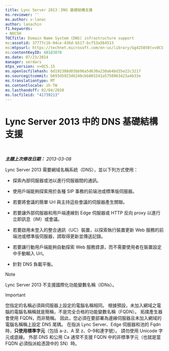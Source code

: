 ```yaml
---
title: Lync Server 2013：DNS 基礎結構支援
ms.reviewer: ''
ms.author: v-lanac
author: lanachin
f1.keywords:
- NOCSH
TOCTitle: Domain Name System (DNS) infrastructure support
ms:assetid: 37777c16-94ce-436d-b517-bcf53a564513
ms:mtpsurl: https://technet.microsoft.com/en-us/library/Gg425850(v=OCS.15)
ms:contentKeyID: 48183878
ms.date: 07/23/2014
manager: serdars
mtps_version: v=OCS.15
ms.openlocfilehash: 6d192388d03bb96a5d630a230ab4bd35e22c3217
ms.sourcegitcommit: b693d5923d6240cbb865241a5750963423a4b33e
ms.translationtype: MT
ms.contentlocale: zh-TW
ms.lasthandoff: 02/04/2020
ms.locfileid: "41739213"
---
```

<div data-xmlns="http://www.w3.org/1999/xhtml">

<div class="topic" data-xmlns="http://www.w3.org/1999/xhtml" data-msxsl="urn:schemas-microsoft-com:xslt" data-cs="http://msdn.microsoft.com/en-us/">

<div data-asp="http://msdn2.microsoft.com/asp">

# <a name="dns-infrastructure-support-in-lync-server-2013"></a>Lync Server 2013 中的 DNS 基礎結構支援

</div>

<div id="mainSection">

<div id="mainBody">

<span> </span>

_**主題上次修改日期：** 2013-03-08_

Lync Server 2013 需要網域名稱系統（DNS），並以下列方式使用：

  - 探索內部伺服器或池以進行伺服器間的通訊。

  - 使用戶端能夠探索用於各種 SIP 事務的前端池或標準版伺服器。

  - 若要將會議的簡單 Url 與主持這些會議的伺服器產生關聯。

  - 若要讓外部伺服器和用戶端連線到 Edge 伺服器或 HTTP 反向 proxy 以進行立即訊息（IM）或會議。

  - 若要啟用未登入的整合通訊（UC）裝置，以探索執行裝置更新 Web 服務的前端池或標準版伺服器，請取得更新並傳送記錄。

  - 若要讓行動用戶端能夠自動探索 Web 服務資源，而不需要使用者在裝置設定中手動輸入 Url。

  - 針對 DNS 負載平衡。

<div>


> [!NOTE]  
> Lync Server 2013 不支援國際化功能變數名稱（IDNs）。



</div>

<div>


> [!IMPORTANT]  
> 您指定的名稱必須與伺服器上設定的電腦名稱相同。 根據預設，未加入網域之電腦的電腦名稱稱就是簡稱，不是完全合格的功能變數名稱（FQDN）。 拓撲產生器會使用 FQDN，而非簡稱。 因此，您必須在要部署為邊緣伺服器且未加入網域的電腦名稱稱上設定 DNS 尾碼。 在指派 Lync Server、Edge 伺服器和池的 Fqdn 時，<STRONG>只使用標準字元</STRONG>（包括 a-z、A 至 z、0–9和連字號）。 請勿使用 Unicode 字元或底線。 外部 DNS 和公用 Ca 通常不支援 FQDN 中的非標準字元（也就是當 FQDN 必須指派給憑證中的 SN）時。



</div>

</div>

<span> </span>

</div>

</div>

</div>

